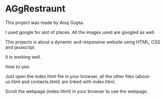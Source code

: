 # AGgRestraunt
This project was made by Anuj Gupta.


I used google for alot of places. All the images used are googled as well.



This projects is about a dynamic and responsive website using HTML, CSS and javascript.


It is working well.


How to use:



Just open the index.html file in your browser, all the other files (about-us.html and contacts.html) are linked with index.html.


Scroll the webpage (index.html) in your browser to use the webpage.
